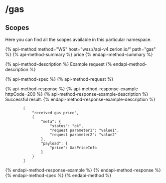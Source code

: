 # /gas

## Scopes

Here you can find all the scopes available in this particular namespace.

{% api-method method="WS" host="wss://api-v4.zerion.io/" path="gas" %}
{% api-method-summary %}
price
{% endapi-method-summary %}

{% api-method-description %}
Example request
{% endapi-method-description %}

{% api-method-spec %}
{% api-method-request %}

{% api-method-response %}
{% api-method-response-example httpCode=200 %}
{% api-method-response-example-description %}
Successful result.
{% endapi-method-response-example-description %}

```text
        [
            "received gas price",
            {
                "meta": {
                    "status": "ok",
                    "request parameter1": "value1",
                    "request parameter2": "value2"
                },
                "payload": {
                    "price": GasPriceInfo
                }
            }
        ]
```
{% endapi-method-response-example %}
{% endapi-method-response %}
{% endapi-method-spec %}
{% endapi-method %}

